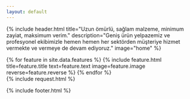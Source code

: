 ```yaml
---
layout: default
---
```


{% include header.html
  title="Uzun ömürlü, sağlam malzeme, minimum zayiat, maksimum verim."
  description="Geniş ürün yelpazemiz ve profesyonel ekibimizle hemen hemen her sektörden müşteriye hizmet vermekte ve vermeye de devam ediyoruz."
  image="home"
%}

<main>
  <div id="features">
    {% for feature in site.data.features %}
      {% include feature.html
        title=feature.title
        text=feature.text
        image=feature.image
        reverse=feature.reverse
      %}
    {% endfor %}
  </div>
  {% include request.html %}
</main>

{% include footer.html %}